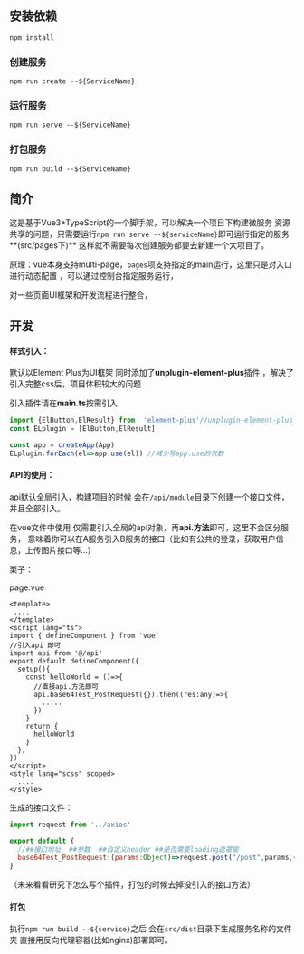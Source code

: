 
## 安装依赖
```
npm install
```

### 创建服务
```
npm run create --${ServiceName}
```

### 运行服务
```
npm run serve --${ServiceName}
```

### 打包服务
```
npm run build --${ServiceName}
```



## 简介

这是基于Vue3+TypeScript的一个脚手架，可以解决一个项目下构建微服务 资源共享的问题，只需要运行```npm run serve --${serviceName}```即可运行指定的服务**(src/pages下)** 这样就不需要每次创建服务都要去新建一个大项目了。

原理：vue本身支持multi-page，``pages``项支持指定的main运行，这里只是对入口进行动态配置 ，可以通过控制台指定服务运行，

对一些页面UI框架和开发流程进行整合，

## 开发

#### 样式引入：

默认以Element Plus为UI框架 同时添加了**unplugin-element-plus**插件 ，解决了引入完整css后，项目体积较大的问题

引入插件请在**main.ts**按需引入

```javascript
import {ElButton,ElResult} from  'element-plus'//unplugin-element-plus 会自己引入样式，所以不用写了。
const ELplugin = [ElButton,ElResult]

const app = createApp(App)
ELplugin.forEach(el=>app.use(el)) //减少写app.use的次数
```

#### API的使用：

api默认全局引入，构建项目的时候 会在```/api/module```目录下创建一个接口文件，并且全部引入。

在vue文件中使用 仅需要引入全局的api对象，再**api.方法**即可，这里不会区分服务， 意味着你可以在A服务引入B服务的接口（比如有公共的登录，获取用户信息，上传图片接口等...）

栗子：

page.vue

````vue
<template>
 ....
</template>
<script lang="ts">
import { defineComponent } from 'vue'
//引入api 即可
import api from '@/api' 
export default defineComponent({
  setup(){
    const helloWorld = ()=>{
      //直接api.方法即可
      api.base64Test_PostRequest({}).then((res:any)=>{
        .....
      })
    }
    return {
      helloWorld
    }
  },
})
</script>
<style lang="scss" scoped>
  ....
</style>
````

生成的接口文件：

```javascript
import request from '../axios'

export default {
  //##接口地址  ##参数  ##自定义header ##是否需要loading遮罩窗
  base64Test_PostRequest:(params:Object)=>request.post("/post",params,{},true)
}
```

（未来看看研究下怎么写个插件，打包的时候去掉没引入的接口方法）

#### 打包

执行```npm run build --${service}```之后 会在```src/dist```目录下生成服务名称的文件夹 直接用反向代理容器(比如nginx)部署即可。




